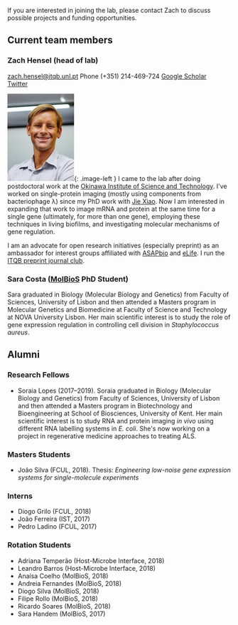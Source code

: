 If you are interested in joining the lab, please contact Zach to discuss possible projects and funding opportunities.

## Current team members

### Zach Hensel (head of lab)

[zach.hensel@itqb.unl.pt](mailto:zach.hensel@itqb.unl.pt)
Phone (+351) 214-469-724
[Google Scholar](https://scholar.google.pt/citations?user=QwsENLQAAAAJ&hl=en)  
[Twitter](https://twitter.com/alchemytoday)

![Zach](img/zach.jpg){: .image-left } I came to the lab after doing postdoctoral work at the [Okinawa Institute of Science and Technology](https://www.oist.jp/). I've worked on single-protein imaging (mostly using components from bacteriophage λ) since my PhD work with [Jie Xiao](http://xiao.med.jhmi.edu/). Now I am interested in expanding that work to image mRNA and protein at the same time for a single gene (ultimately, for more than one gene), employing these techniques in living biofilms, and investigating molecular mechanisms of gene regulation.

I am an advocate for open research initiatives (especially preprint) as an ambassador for interest groups affiliated with [ASAPbio](http://asapbio.org/asapbio-ambassadors) and [eLife](https://elifesciences.org/inside-elife/912b0679/early-career-advisory-group-elife-welcomes-150-ambassadors-of-good-practice-in-science). I run the [ITQB preprint journal club](preprintjc).

### Sara Costa ([MolBioS](http://www.itqb.unl.pt/education/phd-molecular-bioscience) PhD Student)

Sara graduated in Biology (Molecular Biology and Genetics) from Faculty of Sciences, University of Lisbon and then attended a Masters program in Molecular Genetics and Biomedicine at Faculty of Science and Technology at NOVA University Lisbon. Her main scientific interest is to study the role of gene expression regulation in controlling cell division in *Staphylococcus aureus*.

## Alumni

### Research Fellows

* Soraia Lopes (2017–2019). Soraia graduated in Biology (Molecular Biology and Genetics) from Faculty of Sciences, University of Lisbon and then attended a Masters program in Biotechnology and Bioengineering at School of Biosciences, University of Kent. Her main scientific interest is to study RNA and protein imaging *in vivo* using different RNA labelling systems in *E. coli*. She's now working on a project in regenerative medicine approaches to treating ALS.

### Masters Students

* João Silva (FCUL, 2018). Thesis: *Engineering low-noise gene expression systems for single-molecule experiments*

### Interns

* Diogo Grilo (FCUL, 2018)
* João Ferreira (IST, 2017)
* Pedro Ladino (FCUL, 2017)

### Rotation Students

* Adriana Temperão (Host-Microbe Interface, 2018)
* Leandro Barros (Host-Microbe Interface, 2018)
* Anaísa Coelho (MolBioS, 2018)
* Andreia Fernandes (MolBioS, 2018)
* Diogo Silva (MolBioS, 2018)
* Filipe Rollo (MolBioS, 2018)
* Ricardo Soares (MolBioS, 2018)
* Sara Handem (MolBioS, 2017)